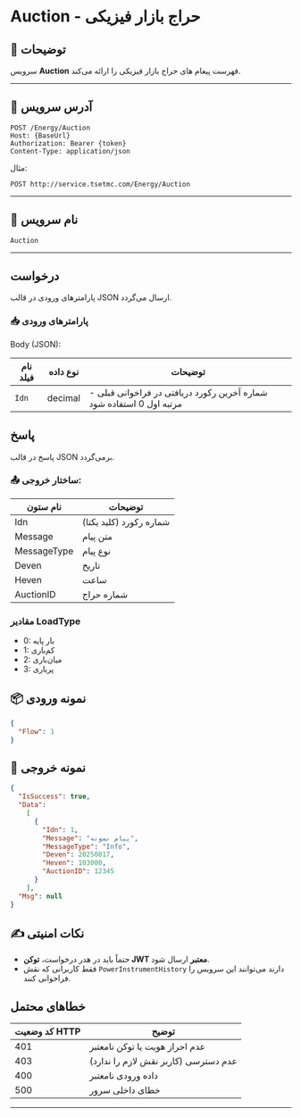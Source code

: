 # Auction - حراج بازار فیزیکی

## 🎯 توضیحات
سرویس **Auction** فهرست پیغام های حراج بازار فیزیکی را ارائه می‌کند.

---

## 📌 آدرس سرویس

```
POST /Energy/Auction
Host: {BaseUrl}
Authorization: Bearer {token}
Content-Type: application/json
```

مثال:
```
POST http://service.tsetmc.com/Energy/Auction
```

---

## 🧾 نام سرویس

`Auction`

---

## درخواست

پارامترهای ورودی در قالب JSON ارسال می‌گردد.

### 📥 پارامترهای ورودی

Body (JSON):

| نام فیلد  | نوع داده  | توضیحات |
|-----------|-----------|---------|
| `Idn`    | decimal   | شماره آخرین رکورد دریافتی در فراخوانی قبلی - مرتبه اول 0 استفاده شود |


## پاسخ

پاسخ در قالب JSON برمی‌گردد.

### 📤 ساختار خروجی:

| نام ستون | توضیحات |
|---|---|
| Idn | شماره رکورد (کلید یکتا) |
| Message | متن پیام |
| MessageType | نوع پیام |
| Deven | تاریخ |
| Heven | ساعت |
| AuctionID | شماره حراج |

### مقادیر LoadType
- 0: بار پایه
- 1: کم‌باری
- 2: میان‌باری
- 3: پرباری


## 📦 نمونه ورودی 

```json
{
  "Flow": 1
}
```

## 📄 نمونه خروجی

```json
{
  "IsSuccess": true,
  "Data":
    [
      {
        "Idn": 1,
        "Message": "پیام نمونه",
        "MessageType": "Info",
        "Deven": 20250817,
        "Heven": 103000,
        "AuctionID": 12345
      }
    ],
  "Msg": null
}
```

## ✍️ نکات امنیتی
- حتماً باید در هدر درخواست، **توکن JWT معتبر** ارسال شود.
- فقط کاربرانی که نقش `PowerInstrumentHistory` دارند می‌توانند این سرویس را فراخوانی کنند.

## خطاهای محتمل

| کد وضعیت HTTP | توضیح |
|---------------|-------|
| 401 | عدم احراز هویت یا توکن نامعتبر |
| 403 | عدم دسترسی (کاربر نقش لازم را ندارد) |
| 400 | داده ورودی نامعتبر |
| 500 | خطای داخلی سرور |

---
